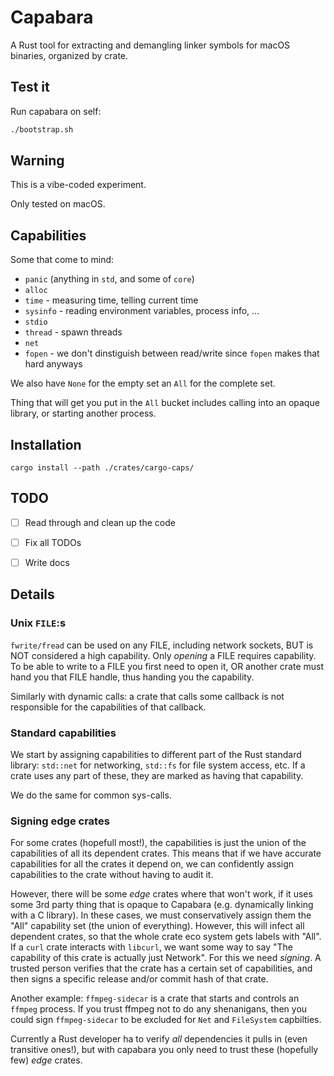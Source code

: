 # Capabara

A Rust tool for extracting and demangling linker symbols for macOS binaries, organized by crate.

## Test it

Run capabara on self:

```bash
./bootstrap.sh
```

## Warning
This is a vibe-coded experiment.

Only tested on macOS.

## Capabilities
Some that come to mind:

- `panic` (anything in `std`, and some of `core`)
- `alloc`
- `time` - measuring time, telling current time
- `sysinfo` - reading environment variables, process info, …
- `stdio`
- `thread` - spawn threads
- `net`
- `fopen` - we don't dinstiguish between read/write since `fopen` makes that hard anyways

We also have `None` for the empty set an `All` for the complete set.

Thing that will get you put in the `All` bucket includes calling into an opaque library, or starting another process.

## Installation
`cargo install --path ./crates/cargo-caps/`

## TODO
- [ ] Read through and clean up the code
- [ ] Fix all TODOs
- [ ] Write docs



## Details
### Unix `FILE`:s
`fwrite/fread` can be used on any FILE, including network sockets, BUT is NOT considered a high capability.
Only _opening_ a FILE requires capability. To be able to write to a FILE you first need to open it, OR another crate must hand you that FILE handle, thus handing you the capability.

Similarly with dynamic calls: a crate that calls some callback is not responsible for the capabilities of that callback.


### Standard capabilities
We start by assigning capabilities to different part of the Rust standard library: `std::net` for networking, `std::fs` for file system access, etc. If a crate uses any part of these, they are marked as having that capability.

We do the same for common sys-calls.


### Signing edge crates
For some crates (hopefull most!), the capabilities is just the union of the capabilities of all its  dependent crates.
This means that if we have accurate capabilities for all the crates it depend on, we can confidently assign capabilities to the crate without having to audit it.

However, there will be some _edge_ crates where that won't work, if it uses some 3rd party thing that is opaque to Capabara (e.g. dynamically linking with a C library).
In these cases, we must conservatively assign them the "All" capability set (the union of everything).
However, this will infect all dependent crates, so that the whole crate eco system gets labels with "All".
If a `curl` crate interacts with `libcurl`, we want some way to say "The capability of this crate is actually just Network".
For this we need _signing_. A trusted person verifies that the crate has a certain set of capabilities, and then signs a specific release and/or commit hash of that crate.

Another example: `ffmpeg-sidecar` is a crate that starts and controls an `ffmpeg` process.
If you trust ffmpeg not to do any shenanigans, then you could sign `ffmpeg-sidecar` to be excluded for `Net` and `FileSystem` capbilties.

Currently a Rust developer ha to verify _all_ dependencies it pulls in (even transitive ones!), but with capabara you only need to trust these (hopefully few) _edge_ crates.
